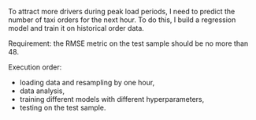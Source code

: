 To attract more drivers during peak load periods, I need to predict the number of taxi orders for the next hour.
To do this, I build a regression model and train it on historical order data.

Requirement: the RMSE metric on the test sample should be no more than 48.

Execution order:
- loading data and resampling by one hour,
- data analysis,
- training different models with different hyperparameters,
- testing on the test sample. 
